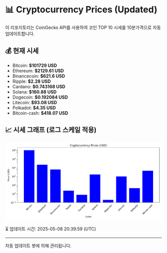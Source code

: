 
# 📊 Cryptocurrency Prices (Updated)

이 리포지토리는 CoinGecko API를 사용하여 코인 TOP 10 시세를 10분가격으로 자동 업데이트합니다.

## 💰 현재 시세
- Bitcoin: **$101729 USD**
- Ethereum: **$2129.61 USD**
- Binancecoin: **$621.6 USD**
- Ripple: **$2.28 USD**
- Cardano: **$0.743168 USD**
- Solana: **$160.88 USD**
- Dogecoin: **$0.192084 USD**
- Litecoin: **$93.08 USD**
- Polkadot: **$4.35 USD**
- Bitcoin-cash: **$418.07 USD**

## 📈 시세 그래프 (로그 스케일 적용)
![Crypto Prices](crypto_prices.png)

⏳ 업데이트 시간: 2025-05-08 20:39:59 (UTC)

---
자동 업데이트 봇에 의해 관리됩니다.
